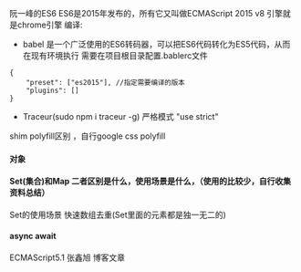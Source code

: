 阮一峰的ES6
ES6是2015年发布的，所有它又叫做ECMAScript 2015
v8 引擎就是chrome引擎
编译:
* babel 是一个广泛使用的ES6转码器，可以把ES6代码转化为ES5代码，从而在现有环境执行
需要在项目根目录配置.bablerc文件
```
{
    "preset": ["es2015"], //指定需要编译的版本
    "plugins": [] 
}
```
* Traceur(sudo npm i traceur -g)
严格模式 "use strict"

shim polyfill区别 ，自行google
css polyfill

#### 对象

#### Set(集合)和Map 二者区别是什么，使用场景是什么，（使用的比较少，自行收集资料总结）
Set的使用场景
快速数组去重(Set里面的元素都是独一无二的)

#### async await

ECMAScript5.1 张鑫旭 博客文章


